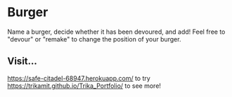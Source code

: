 # Burger

Name a burger, decide whether it has been devoured, and add! 
Feel free to "devour" or "remake" to change the position of your burger.

## Visit...
https://safe-citadel-68947.herokuapp.com/ to try
https://trikamit.github.io/Trika_Portfolio/ to see more!